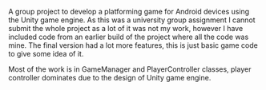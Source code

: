 A group project to develop a platforming game for Android devices using the Unity game engine. As this was a university group assignment I cannot submit the whole project as a lot of it was not my work, however I have included code from an earlier build of the project where all the code was mine. The final version had a lot more features, this is just basic game code to give some idea of it.

Most of the work is in GameManager and PlayerController classes, player controller dominates due to the design of Unity game engine.
